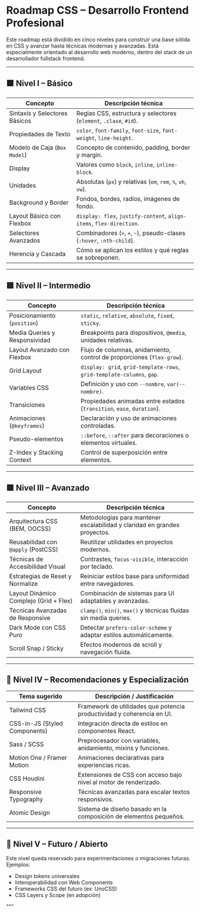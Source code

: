 # Roadmap CSS – Desarrollo Frontend Profesional

Este roadmap está dividido en cinco niveles para construir una base sólida en CSS y avanzar hasta técnicas modernas y avanzadas. Está especialmente orientado al desarrollo web moderno, dentro del stack de un desarrollador fullstack frontend.

---

## 🟩 Nivel I – Básico

| Concepto                         | Descripción técnica |
|----------------------------------|---------------------|
| Sintaxis y Selectores Básicos   | Reglas CSS, estructura y selectores (`element`, `.clase`, `#id`). |
| Propiedades de Texto            | `color`, `font-family`, `font-size`, `font-weight`, `line-height`. |
| Modelo de Caja (`Box Model`)    | Concepto de contenido, padding, border y margin. |
| Display                         | Valores como `block`, `inline`, `inline-block`. |
| Unidades                        | Absolutas (`px`) y relativas (`em`, `rem`, `%`, `vh`, `vw`). |
| Background y Border             | Fondos, bordes, radios, imágenes de fondo. |
| Layout Básico con Flexbox       | `display: flex`, `justify-content`, `align-items`, `flex-direction`. |
| Selectores Avanzados            | Combinadores (`>`, `+`, `~`), pseudo-clases (`:hover`, `:nth-child`). |
| Herencia y Cascada              | Cómo se aplican los estilos y qué reglas se sobreponen. |

---

## 🟨 Nivel II – Intermedio

| Concepto                        | Descripción técnica |
|---------------------------------|---------------------|
| Posicionamiento (`position`)   | `static`, `relative`, `absolute`, `fixed`, `sticky`. |
| Media Queries y Responsividad  | Breakpoints para dispositivos, `@media`, unidades relativas. |
| Layout Avanzado con Flexbox    | Flujo de columnas, anidamiento, control de proporciones (`flex-grow`). |
| Grid Layout                    | `display: grid`, `grid-template-rows`, `grid-template-columns`, `gap`. |
| Variables CSS                  | Definición y uso con `--nombre`, `var(--nombre)`. |
| Transiciones                   | Propiedades animadas entre estados (`transition`, `ease`, `duration`). |
| Animaciones (`@keyframes`)     | Declaración y uso de animaciones controladas. |
| Pseudo-elementos               | `::before`, `::after` para decoraciones o elementos virtuales. |
| Z-Index y Stacking Context     | Control de superposición entre elementos. |

---

## 🟥 Nivel III – Avanzado

| Concepto                          | Descripción técnica |
|-----------------------------------|---------------------|
| Arquitectura CSS (BEM, OOCSS)     | Metodologías para mantener escalabilidad y claridad en grandes proyectos. |
| Reusabilidad con `@apply` (PostCSS) | Reutilizar utilidades en proyectos modernos. |
| Técnicas de Accesibilidad Visual  | Contrastes, `focus-visible`, interacción por teclado. |
| Estrategias de Reset y Normalize | Reiniciar estilos base para uniformidad entre navegadores. |
| Layout Dinámico Complejo (Grid + Flex) | Combinación de sistemas para UI adaptables y avanzadas. |
| Técnicas Avanzadas de Responsive  | `clamp()`, `min()`, `max()` y técnicas fluidas sin media queries. |
| Dark Mode con CSS Puro           | Detectar `prefers-color-scheme` y adaptar estilos automáticamente. |
| Scroll Snap / Sticky             | Efectos modernos de scroll y navegación fluida. |

---

## 🧭 Nivel IV – Recomendaciones y Especialización

| Tema sugerido                     | Descripción / Justificación |
|----------------------------------|-----------------------------|
| Tailwind CSS                     | Framework de utilidades que potencia productividad y coherencia en UI. |
| CSS-in-JS (Styled Components)    | Integración directa de estilos en componentes React. |
| Sass / SCSS                      | Preprocesador con variables, anidamiento, mixins y funciones. |
| Motion One / Framer Motion       | Animaciones declarativas para experiencias ricas. |
| CSS Houdini                      | Extensiones de CSS con acceso bajo nivel al motor de renderizado. |
| Responsive Typography            | Técnicas avanzadas para escalar textos responsivos. |
| Atomic Design                    | Sistema de diseño basado en la composición de elementos pequeños. |

---

## 🔮 Nivel V – Futuro / Abierto

Este nivel queda reservado para experimentaciones o migraciones futuras. Ejemplos:

- Design tokens universales
- Interoperabilidad con Web Components
- Frameworks CSS del futuro (ex: UnoCSS)
- CSS Layers y Scope (en adopción)

"""
